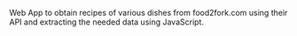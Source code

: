 Web App to obtain recipes of various dishes from food2fork.com using their API and extracting the needed data using JavaScript.